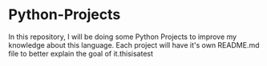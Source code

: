 # Python-Projects
In this repository, I will be doing some Python Projects to improve my knowledge about this language. Each project will have it's own README.md file to better explain the goal of it.thisisatest